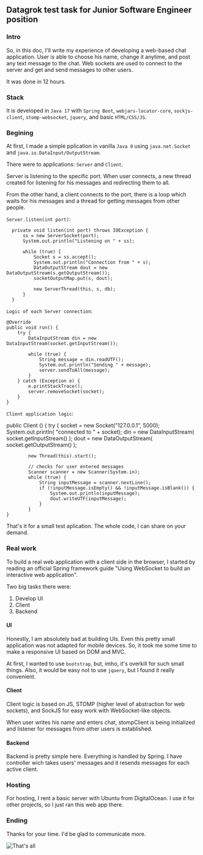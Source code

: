 ## Datagrok test task for Junior Software Engineer position

### Intro
So, in this doc, I'll write my experience of developing a web-based chat application.
User is able to choose his name, change it anytime, and post any text message to the chat.
Web sockets are used to connect to the server and get and send messages to other users.

It was done in 12 hours.

### Stack
It is developed in `Java 17` with `Spring Boot`, `webjars-locator-core`, `sockjs-client`, `stomp-websocket`, `jquery`, and basic `HTML/CSS/JS`.

### Begining
At first, I made a simple pplication in vanilla `Java 8` using `java.net.Socket` and `java.io.DataInput/OutputStream`.

There were to applications: `Server` and `Client`.

Server is listening to the specific port. When user connects, a new thread created for listening for his messages and redirecting them to all.

From the other hand, a client connects to the port, there is a loop which waits for his messages and a thread for getting messages from other people.

`Server.listen(int port)`:

      private void listen(int port) throws IOException {
          ss = new ServerSocket(port);
          System.out.println("Listening on " + ss);

          while (true) {
              Socket s = ss.accept();
              System.out.println("Connection from " + s);
              DataOutputStream dout = new DataOutputStream(s.getOutputStream());
              socketOutputMap.put(s, dout);

              new ServerThread(this, s, db);
          }
      }
      
 `Logic of each Server connection`:
 
    @Override
    public void run() {
        try {
            DataInputStream din = new DataInputStream(socket.getInputStream());

            while (true) {
                String message = din.readUTF();
                System.out.println("Sending " + message);
                server.sendToAll(message);
            }
        } catch (Exception e) {
            e.printStackTrace();
            server.removeSocket(socket);
        }
    }
    
`Client application logic`:

  public Client () {
        try {
            socket = new Socket("127.0.0.1", 5000);
            System.out.println( "connected to " + socket);
            din = new DataInputStream( socket.getInputStream() );
            dout = new DataOutputStream( socket.getOutputStream() );

            new Thread(this).start();

            // checks for user entered messages
            Scanner scanner = new Scanner(System.in);
            while (true) {
                String inputMessage = scanner.nextLine();
                if (!inputMessage.isEmpty() && !inputMessage.isBlank()) {
                    System.out.println(inputMessage);
                    dout.writeUTF(inputMessage);
                }
            }
    }
    
That's it for a small test aplication. The whole code, I can share on your demand.

### Real work
To build a real web application with a client side in the browser,
I started by reading an official Spring framework guide "Using WebSocket to build an interactive web application".

Two big tasks there were:

1. Develop UI
1. Client
2. Backend

#### UI
Honestly, I am absolutely bad at building UIs.
Even this pretty small application was not adapted for mobile devices.
So, it took me some time to make a responsive UI based on DOM and MVC.

At first, I wanted to use `bootstrap`, but, imho, it's overkill for such small things.
Also, it would be easy not to use `jquery`, but I found it really convenient.

#### Client
Client logic is based on JS, STOMP (higher level of abstraction for web sockets), and SockJS for easy work with WebSocket-like objects.

When user writes his name and enters chat, stompClient is being initialized and listener for messages from other users is established.

#### Backend
Backend is pretty simple here.
Everything is handled by Spring.
I have controller wich takes users' messages and it resends messages for each active client.

### Hosting
For hosting, I rent a basic server with Ubuntu from DigitalOcean.
I use it for other projects, so I just ran this web app there.

### Ending
Thanks for your time. I'd be glad to communicate more.

![That's all](https://i.kym-cdn.com/entries/icons/original/000/028/021/work.jpg)
